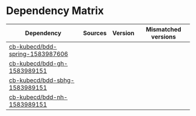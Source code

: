 # Dependency Matrix

Dependency | Sources | Version | Mismatched versions
---------- | ------- | ------- | -------------------
[cb-kubecd/bdd-spring-1583987606](https://github.com/cb-kubecd/bdd-spring-1583987606.git) |  | []() | 
[cb-kubecd/bdd-gh-1583989151](https://github.com/cb-kubecd/bdd-gh-1583989151.git) |  | []() | 
[cb-kubecd/bdd-sbhg-1583989151](https://github.com/cb-kubecd/bdd-sbhg-1583989151.git) |  | []() | 
[cb-kubecd/bdd-nh-1583989151](https://github.com/cb-kubecd/bdd-nh-1583989151.git) |  | []() | 
